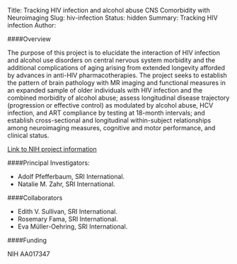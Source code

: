 Title: Tracking HIV infection and alcohol abuse CNS Comorbidity with Neuroimaging
Slug: hiv-infection
Status: hidden
Summary: Tracking HIV infection
Author:

####Overview

The purpose of this project is to elucidate the interaction of HIV infection and alcohol use disorders on central nervous system morbidity and the additional complications of aging arising from extended longevity afforded by advances in anti-HIV pharmacotherapies. The project seeks to establish the pattern of brain pathology with MR imaging and functional measures in an expanded sample of older individuals with HIV infection and the combined morbidity of alcohol abuse; assess longitudinal disease trajectory (progression or effective control) as modulated by alcohol abuse, HCV infection, and ART compliance by testing at 18-month intervals; and establish cross-sectional and longitudinal within-subject relationships among neuroimaging measures, cognitive and motor performance, and clinical status.

[Link to NIH project information][hiv-infection]

####Principal Investigators:

* Adolf Pfefferbaum, SRI International.
* Natalie M. Zahr, SRI International.

####Collaborators

* Edith V. Sullivan, SRI International.
* Rosemary Fama, SRI International.
* Eva Mϋller-Oehring, SRI International.

####Funding

NIH AA017347

[hiv-infection]: https://projectreporter.nih.gov/project_info_description.cfm?aid=8901838&icde=29447440